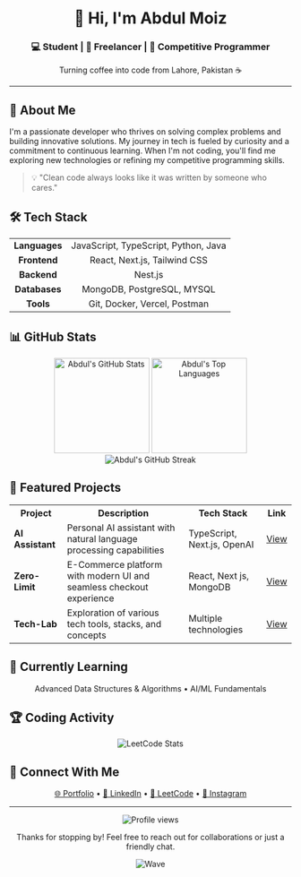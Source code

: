 <div align="center">
  <h1>👋 Hi, I'm Abdul Moiz</h1>
  <h3>💻 Student | 🚀 Freelancer | 🧩 Competitive Programmer</h3>
  <p>Turning coffee into code from Lahore, Pakistan ☕</p>
</div>

---

## 🧠 About Me

I'm a passionate developer who thrives on solving complex problems and building innovative solutions. My journey in tech is fueled by curiosity and a commitment to continuous learning. When I'm not coding, you'll find me exploring new technologies or refining my competitive programming skills.

> 💡 "Clean code always looks like it was written by someone who cares."

## 🛠️ Tech Stack

<table align="center">
  <tr>
    <td align="center"><strong>Languages</strong></td>
    <td align="center">JavaScript, TypeScript, Python, Java </td>
  </tr>
  <tr>
    <td align="center"><strong>Frontend</strong></td>
    <td align="center">React, Next.js, Tailwind CSS</td>
  </tr>
  <tr>
    <td align="center"><strong>Backend</strong></td>
    <td align="center"> Nest.js </td>
  </tr>
  <tr>
    <td align="center"><strong>Databases</strong></td>
    <td align="center">MongoDB, PostgreSQL, MYSQL</td>
  </tr>
  <tr>
    <td align="center"><strong>Tools</strong></td>
    <td align="center">Git, Docker, Vercel, Postman</td>
  </tr>
</table>

## 📊 GitHub Stats

<div align="center">
  <img src="https://github-readme-stats.vercel.app/api?username=abdulmoiz248&show_icons=true&theme=tokyonight&hide_border=true&count_private=true" alt="Abdul's GitHub Stats" height="170" />
  <img src="https://github-readme-stats.vercel.app/api/top-langs/?username=abdulmoiz248&layout=compact&theme=tokyonight&hide_border=true" alt="Abdul's Top Languages" height="170" />
</div>

<div align="center">
  <img src="https://github-readme-streak-stats.herokuapp.com/?user=abdul248&theme=tokyonight&hide_border=true" alt="Abdul's GitHub Streak" />
</div>

## 🚀 Featured Projects

<table align="center">
  <tr>
    <th>Project</th>
    <th>Description</th>
    <th>Tech Stack</th>
    <th>Link</th>
  </tr>
  <tr>
    <td><strong>AI Assistant</strong></td>
    <td>Personal AI assistant with natural language processing capabilities</td>
    <td>TypeScript, Next.js, OpenAI</td>
    <td><a href="https://github.com/abdulmoiz248/AI-Assistant-">View</a></td>
  </tr>
  <tr>
    <td><strong>Zero-Limit</strong></td>
    <td>E-Commerce platform with modern UI and seamless checkout experience</td>
    <td>React, Next js, MongoDB</td>
    <td><a href="https://github.com/abdulmoiz248/Zero-Limit">View</a></td>
  </tr>
  <tr>
    <td><strong>Tech-Lab</strong></td>
    <td>Exploration of various tech tools, stacks, and concepts</td>
    <td>Multiple technologies</td>
    <td><a href="https://github.com/abdulmoiz248/Tech-Lab">View</a></td>
  </tr>
</table>

## 🌱 Currently Learning

<div align="center">
  <p>Advanced Data Structures & Algorithms  • AI/ML Fundamentals</p>
</div>

## 🏆 Coding Activity

<div align="center">
  <img src="https://leetcard.jacoblin.cool/abdulmoiz248?theme=dark&font=Baloo%202&ext=heatmap" alt="LeetCode Stats" />
</div>

## 🔗 Connect With Me

<div align="center">
  <p>
    <a href="https://abdul-moiz-b419.vercel.app/" target="_blank">🌐 Portfolio</a> •
    <a href="https://www.linkedin.com/in/abdul-moiz-170222246/" target="_blank">💼 LinkedIn</a> •
    <a href="https://leetcode.com/abdulmoiz248/" target="_blank">🧩 LeetCode</a> •
    <a href="https://www.instagram.com/_abdul__moiz_/" target="_blank">📸 Instagram</a>
  </p>
</div>

---

<div align="center">
  <img src="https://komarev.com/ghpvc/?username=abdulmoiz248&color=blueviolet&style=flat-square" alt="Profile views" />
  <p>Thanks for stopping by! Feel free to reach out for collaborations or just a friendly chat.</p>
  
  ![Wave](https://raw.githubusercontent.com/MartinHeinz/MartinHeinz/master/wave.gif)
</div>

